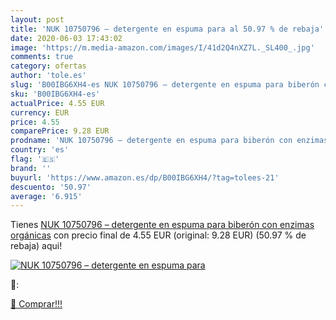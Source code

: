 ```yaml
---
layout: post
title: 'NUK 10750796 – detergente en espuma para al 50.97 % de rebaja'
date: 2020-06-03 17:43:02
image: 'https://m.media-amazon.com/images/I/41d2Q4nXZ7L._SL400_.jpg'
comments: true
category: ofertas
author: 'tole.es'
slug: 'B00IBG6XH4-es NUK 10750796 – detergente en espuma para biberón con...'
sku: 'B00IBG6XH4-es'
actualPrice: 4.55 EUR
currency: EUR
price: 4.55
comparePrice: 9.28 EUR
prodname: 'NUK 10750796 – detergente en espuma para biberón con enzimas orgánicas'
country: 'es'
flag: '🇪🇸'
brand: ''
buyurl: 'https://www.amazon.es/dp/B00IBG6XH4/?tag=tolees-21'
descuento: '50.97'
average: '6.915'
---
```


Tienes [NUK 10750796 – detergente en espuma para biberón con enzimas orgánicas](https://www.amazon.es/dp/B00IBG6XH4/?tag=tolees-21) con precio final de  4.55 EUR (original: 9.28 EUR) (50.97 %  de rebaja) aqui!

[![NUK 10750796 – detergente en espuma para](https://m.media-amazon.com/images/I/41d2Q4nXZ7L._SL400_.jpg)](https://www.amazon.es/dp/B00IBG6XH4/?tag=tolees-21)

🔎:


[🛒 Comprar!!!](https://www.amazon.es/dp/B00IBG6XH4/?tag=tolees-21)
